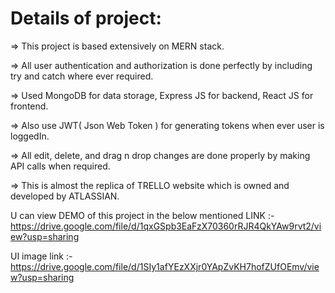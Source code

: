 # Details of project:

=> This project is based extensively on MERN stack.

=> All user authentication and authorization is done perfectly by including try and catch where ever required.

=> Used MongoDB for data storage, Express JS for backend, React JS for frontend.

=> Also use JWT( Json Web Token ) for generating tokens when ever user is loggedIn.

=> All edit, delete, and drag n drop changes are done properly by making API calls when required.

=> This is almost the replica of TRELLO website which is owned and developed by ATLASSIAN.


U can view DEMO of this project in the below mentioned LINK :- https://drive.google.com/file/d/1qxGSpb3EaFzX70360rRJR4QkYAw9rvt2/view?usp=sharing


UI image link :- https://drive.google.com/file/d/1SIy1afYEzXXjr0YApZvKH7hofZUfOEmv/view?usp=sharing
